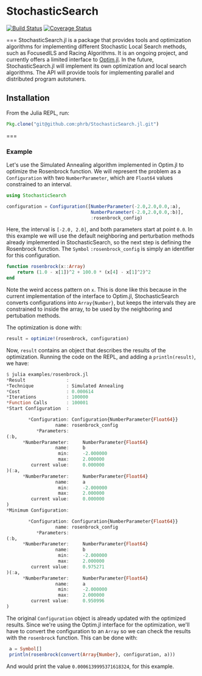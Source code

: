 # StochasticSearch
[![Build Status](https://travis-ci.org/phrb/StochasticSearch.jl.svg?branch=master)](https://travis-ci.org/phrb/StochasticSearch.jl)
[![Coverage Status](https://coveralls.io/repos/phrb/StochasticSearch.jl/badge.svg?branch=master)](https://coveralls.io/r/phrb/StochasticSearch.jl?branch=master)

===
StochasticSearch.jl is a package that provides tools and optimization algorithms for implementing different Stochastic Local Search methods, such as FocusedILS and Racing Algorithms. It is an ongoing project, and currently offers a limited interface to [Optim.jl](https://github.com/JuliaOpt/Optim.jl). In the future, StochasticSearch.jl will implement its own optimization and local search algorithms. The API will provide tools for implementing parallel and distributed program autotuners.

## Installation
From the Julia REPL, run:
```jl
Pkg.clone("git@github.com:phrb/StochasticSearch.jl.git")
```
===
### Example
Let's use the Simulated Annealing algorithm implemented in Optim.jl to optimize the Rosenbrock function. We will represent the problem as a ```Configuration``` with two ```NumberParameter```, which are ```Float64``` values constrained to an interval.
```jl
using StochasticSearch

configuration = Configuration([NumberParameter(-2.0,2.0,0.0,:a), 
                               NumberParameter(-2.0,2.0,0.0,:b)],
                               :rosenbrock_config)
```
Here, the interval is ```[-2.0, 2.0]```, and both parameters start at point ```0.0```. In this example we will use the default neighboring and perturbation methods already implemented in StochasticSearch, so the next step is defining the Rosenbrock function. The ```Symbol``` ```:rosenbrock_config``` is simply an identifier for this configuration.
```jl
function rosenbrock(x::Array)
    return (1.0 - x[1])^2 + 100.0 * (x[4] - x[1]^2)^2
end
```
Note the weird access pattern on ```x```. This is done like this because in the current implementation of the interface to Optim.jl, StochasticSearch converts configurations into ```Array{Number}```, but keeps the intervals they are constrained to inside the array, to be used by the neighboring and pertubation methods.

The optimization is done with:
```jl
result = optimize!(rosenbrock, configuration)
```
Now, ```result``` contains an object that describes the results of the optimization. Running the code on the REPL, and adding a ```println(result)```, we have:
```jl
$ julia examples/rosenbrock.jl
*Result               :
*Technique            : Simulated Annealing
*Cost                 : 0.000614
*Iterations           : 100000
*Function Calls       : 100001
*Start Configuration  :

        *Configuration: Configuration{NumberParameter{Float64}}
                  name: rosenbrock_config
           *Parameters:
(:b,
      *NumberParameter:     NumberParameter{Float64}
                  name:     b
                   min:     -2.000000
                   max:     2.000000
         current value:     0.000000
)(:a,
      *NumberParameter:     NumberParameter{Float64}
                  name:     a
                   min:     -2.000000
                   max:     2.000000
         current value:     0.000000
)
*Minimum Configuration:

        *Configuration: Configuration{NumberParameter{Float64}}
                  name: rosenbrock_config
           *Parameters:
(:b,
      *NumberParameter:     NumberParameter{Float64}
                  name:     b
                   min:     -2.000000
                   max:     2.000000
         current value:     0.975271
)(:a,
      *NumberParameter:     NumberParameter{Float64}
                  name:     a
                   min:     -2.000000
                   max:     2.000000
         current value:     0.950996
)
```
The original ```Configuration``` object is already updated with the optimized results. Since we're using the Optim.jl interface for the optimization, we'll have to convert the configuration to an ```Array``` so we can check the results with the ```rosenbrock``` function. This can be done with:
```jl
 a = Symbol[]
 println(rosenbrock(convert(Array{Number}, configuration, a)))
```
And would print the value ```0.0006139995371618324```, for this example.
